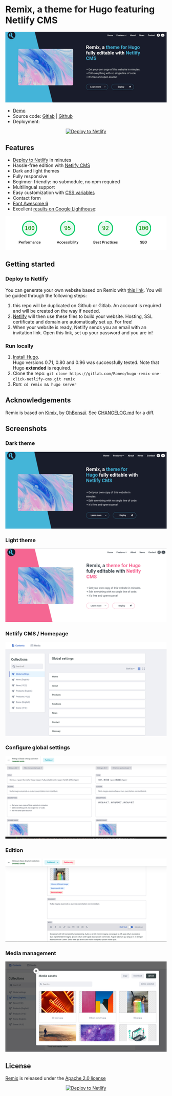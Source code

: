 
# Remix, a theme for Hugo featuring Netlify CMS


[![Hugo theme Remix, screenshot of the Homepage](static/img/screenshot.jpg)](https://remix.roneo.app)

- [Demo](https://remix.roneo.app)
- Source code: [Gitlab](https://gitlab.com/Roneo/hugo-remix-one-click-netlify-cms.git) | [Github](https://github.com/RoneoOrg/hugo-remix-one-click-netlify-cms)
- Deployment:

<div align="center">

[![Deploy to Netlify](https://www.netlify.com/img/deploy/button.svg)](https://app.netlify.com/start/deploy?repository=https://github.com/RoneoOrg/hugo-remix-one-click-netlify-cms&stack=cms)

</div>

## Features

- [Deploy to Netlify](https://app.netlify.com/start/deploy?repository=https://github.com/RoneoOrg/hugo-remix-one-click-netlify-cms&stack=cms) in minutes
- Hassle-free edition with [Netlify CMS](https://www.netlifycms.org/)
- Dark and light themes
- Fully responsive
- Beginner-friendly: no submodule, no npm required
- Multilingual support
- Easy customization with [CSS variables](https://github.com/RoneoOrg/hugo-remix-one-click-netlify-cms/blob/main/assets/normalize.scss)
- Contact form
- [Font Awesome 6](https://fontawesome.com/search?m=free)
- Excellent [results on Google Lighthouse](https://googlechrome.github.io/lighthouse/viewer/?psiurl=https%3A//remix.roneo.app/&strategy=mobile&category=performance&category=accessibility&category=best-practices&category=seo):

![Nearly perfect results on Google's benchmarks](static/img/lighthouse.png)


## Getting started


### Deploy to Netlify

You can generate your own website based on Remix with [this link](https://app.netlify.com/start/deploy?repository=https://github.com/RoneoOrg/hugo-remix-one-click-netlify-cms&stack=cms). You will be guided through the following steps:

1. this repo will be duplicated on Github or Gitlab. An account is required and will be created on the way if needed.
2. [Netlify](https://www.netlify.com/) will then use these files to build your website. Hosting, SSL certificate and domain are automatically set up. For free!
3. When your website is ready, Netlify sends you an email with an invitation link. Open this link, set up your password and you are in!


### Run locally

1. [Install Hugo](https://gohugo.io/getting-started/installing/).  
Hugo versions 0.71, 0.80 and 0.96 was successfully tested. Note that Hugo **extended** is required. 
2. Clone the repo: `git clone https://gitlab.com/Roneo/hugo-remix-one-click-netlify-cms.git remix`
3. Run: `cd remix && hugo server`

## Acknowledgements

Remix is based on [Kimix](https://github.com/OhBonsai/kimix), by [OhBonsaï](https://github.com/OhBonsai). See [CHANGELOG.md](/CHANGELOG.md) for a diff.

## Screenshots

### Dark theme

![Dark theme](static/img/dark-theme.png)

### Light theme

![Light theme](static/img/light-theme.png)

### Netlify CMS / Homepage

![Homepage of Netlify CMS](static/img/admin.png)

### Configure global settings

![Side-by-side edition](static/img/translation.png)

### Edition

![Single post edition](static/img/edition.png)

### Media management

![Media gallery](static/img/media.png)




## License

[Remix](https://github.com/RoneoOrg/hugo-remix-one-click-netlify-cms) is released under the [Apache 2.0 license](https://github.com/RoneoOrg/hugo-remix-one-click-netlify-cms/blob/main/LICENSE)

<div align="center">

[![Deploy to Netlify](https://www.netlify.com/img/deploy/button.svg)](https://app.netlify.com/start/deploy?repository=https://github.com/RoneoOrg/hugo-remix-one-click-netlify-cms&stack=cms)

</div>

<!-- 
### code tree
```
├─assets                // CSS folder.  coding here
├─content               // Data 
│  ├─news
│  └─products
├─data                  // Website Meta Data. Using $site.data in template
├─layouts               // Html folder.  coding here
│  ├─news              
│  ├─partials
│  └─_default
├─resources             // Auto gen. Ignore it
│  └─_gen
│      ├─assets
│      │  └─scss
│      └─images
└─static
    ├─admin
    ├─files
    └─media
``` -->